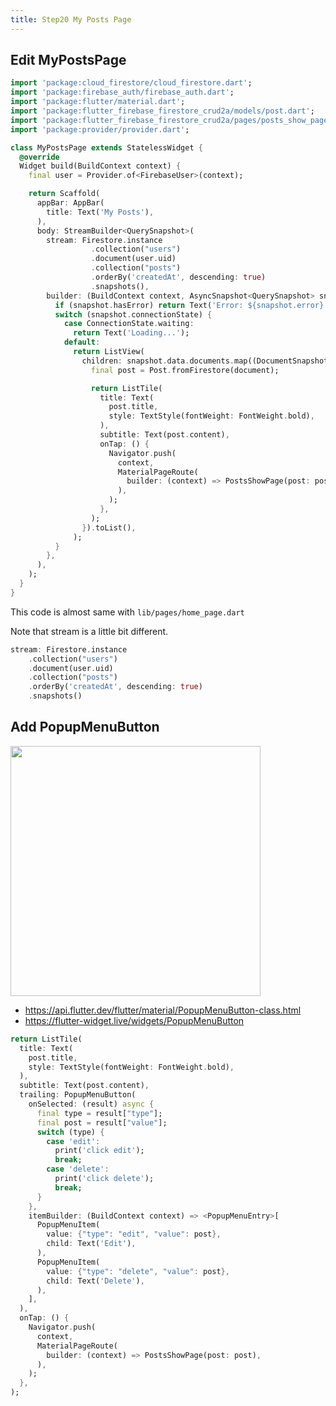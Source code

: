 ```yaml
---
title: Step20 My Posts Page
---
```


## Edit MyPostsPage

```dart title="lib/pages/my_posts_page.dart"
import 'package:cloud_firestore/cloud_firestore.dart';
import 'package:firebase_auth/firebase_auth.dart';
import 'package:flutter/material.dart';
import 'package:flutter_firebase_firestore_crud2a/models/post.dart';
import 'package:flutter_firebase_firestore_crud2a/pages/posts_show_page.dart';
import 'package:provider/provider.dart';

class MyPostsPage extends StatelessWidget {
  @override
  Widget build(BuildContext context) {
    final user = Provider.of<FirebaseUser>(context);

    return Scaffold(
      appBar: AppBar(
        title: Text('My Posts'),
      ),
      body: StreamBuilder<QuerySnapshot>(
        stream: Firestore.instance
                  .collection("users")
                  .document(user.uid)
                  .collection("posts")
                  .orderBy('createdAt', descending: true)
                  .snapshots(),
        builder: (BuildContext context, AsyncSnapshot<QuerySnapshot> snapshot) {
          if (snapshot.hasError) return Text('Error: ${snapshot.error}');
          switch (snapshot.connectionState) {
            case ConnectionState.waiting:
              return Text('Loading...');
            default:
              return ListView(
                children: snapshot.data.documents.map((DocumentSnapshot document) {
                  final post = Post.fromFirestore(document);

                  return ListTile(
                    title: Text(
                      post.title,
                      style: TextStyle(fontWeight: FontWeight.bold),
                    ),
                    subtitle: Text(post.content),
                    onTap: () {
                      Navigator.push(
                        context,
                        MaterialPageRoute(
                          builder: (context) => PostsShowPage(post: post),
                        ),
                      );
                    },
                  );
                }).toList(),
              );
          }
        },
      ),
    );
  }
}
```

This code is almost same with `lib/pages/home_page.dart`

Note that stream is a little bit different.
```dart {2}
stream: Firestore.instance
	.collection("users")
	.document(user.uid)
	.collection("posts")
    .orderBy('createdAt', descending: true)
	.snapshots()
```

## Add **PopupMenuButton**
<img src="https://storage.googleapis.com/coderhackers-assets/flutter_firebase_firestore_crud2a/add-popup-menu-button.gif" height="400" />

- https://api.flutter.dev/flutter/material/PopupMenuButton-class.html
- https://flutter-widget.live/widgets/PopupMenuButton

```dart {7-30} title="lib/pages/my_posts_page.dart"
return ListTile(
  title: Text(
    post.title,
    style: TextStyle(fontWeight: FontWeight.bold),
  ),
  subtitle: Text(post.content),
  trailing: PopupMenuButton(
    onSelected: (result) async {
      final type = result["type"];
      final post = result["value"];
      switch (type) {
        case 'edit':
          print('click edit');
          break;
        case 'delete':
          print('click delete');
          break;
      }
    },
    itemBuilder: (BuildContext context) => <PopupMenuEntry>[
      PopupMenuItem(
        value: {"type": "edit", "value": post},
        child: Text('Edit'),
      ),
      PopupMenuItem(
        value: {"type": "delete", "value": post},
        child: Text('Delete'),
      ),
    ],
  ),
  onTap: () {
    Navigator.push(
      context,
      MaterialPageRoute(
        builder: (context) => PostsShowPage(post: post),
      ),
    );
  },
);
```

